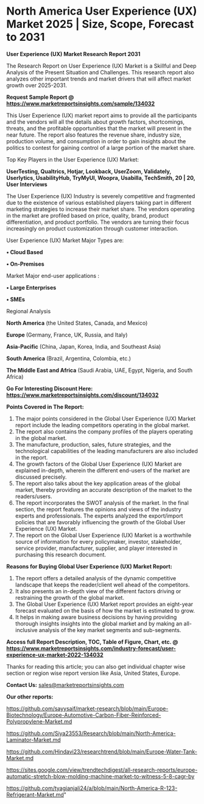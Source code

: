 # North America User Experience (UX) Market 2025 | Size, Scope, Forecast to 2031

<strong>User Experience (UX) Market Research Report 2031</strong>

The Research Report on User Experience (UX) Market is a Skillful and Deep Analysis of the Present Situation and Challenges. This research report also analyzes other important trends and market drivers that will affect market growth over 2025-2031.

<strong>Request Sample Report @ <a href=https://www.marketreportsinsights.com/sample/134032>https://www.marketreportsinsights.com/sample/134032</a></strong>

This User Experience (UX) market report aims to provide all the participants and the vendors will all the details about growth factors, shortcomings, threats, and the profitable opportunities that the market will present in the near future. The report also features the revenue share, industry size, production volume, and consumption in order to gain insights about the politics to contest for gaining control of a large portion of the market share.

Top Key Players in the User Experience (UX) Market:

<strong>UserTesting, Qualtrics, Hotjar, Lookback, UserZoom, Validately, Userlytics, UsabilityHub, TryMyUI, Woopra, Usabilla, TechSmith, 20 | 20, User Interviews</strong>

The User Experience (UX) Industry is severely competitive and fragmented due to the existence of various established players taking part in different marketing strategies to increase their market share. The vendors operating in the market are profiled based on price, quality, brand, product differentiation, and product portfolio. The vendors are turning their focus increasingly on product customization through customer interaction.

User Experience (UX) Market Major Types are:

<strong>• Cloud Based

• On-Premises</strong>

Market Major end-user applications :

<strong>• Large Enterprises

• SMEs</strong>

Regional Analysis

</u><strong><b>North America</b></strong> (the United States, Canada, and Mexico)

<strong><b>Europe </b></strong>(Germany, France, UK, Russia, and Italy)

<strong><b>Asia-Pacific</b></strong> (China, Japan, Korea, India, and Southeast Asia)

<strong><b>South America</b></strong> (Brazil, Argentina, Colombia, etc.)

<strong><b>The Middle East and Africa</b></strong> (Saudi Arabia, UAE, Egypt, Nigeria, and South Africa)

<strong>Go For Interesting Discount Here: <a href=https://www.marketreportsinsights.com/discount/134032>https://www.marketreportsinsights.com/discount/134032</a></strong>

<strong>Points Covered in The Report:</strong>
<ol>
  <li>The major points considered in the Global User Experience (UX) Market report include the leading competitors operating in the global market.</li>
  <li>The report also contains the company profiles of the players operating in the global market.</li>
  <li>The manufacture, production, sales, future strategies, and the technological capabilities of the leading manufacturers are also included in the report.</li>
  <li>The growth factors of the Global User Experience (UX) Market are explained in-depth, wherein the different end-users of the market are discussed precisely.</li>
  <li>The report also talks about the key application areas of the global market, thereby providing an accurate description of the market to the readers/users.</li>
  <li>The report incorporates the SWOT analysis of the market. In the final section, the report features the opinions and views of the industry experts and professionals. The experts analyzed the export/import policies that are favorably influencing the growth of the Global User Experience (UX) Market.</li>
  <li>The report on the Global User Experience (UX) Market is a worthwhile source of information for every policymaker, investor, stakeholder, service provider, manufacturer, supplier, and player interested in purchasing this research document.</li>
</ol>
<strong>Reasons for Buying Global User Experience (UX) Market Report:</strong>

<ol>
  <li>The report offers a detailed analysis of the dynamic competitive landscape that keeps the reader/client well ahead of the competitors.</li>
  <li>It also presents an in-depth view of the different factors driving or restraining the growth of the global market.</li>
  <li>The Global User Experience (UX) Market report provides an eight-year forecast evaluated on the basis of how the market is estimated to grow.</li>
  <li>It helps in making aware business decisions by having providing thorough insights insights into the global market and by making an all-inclusive analysis of the key market segments and sub-segments.</li>
</ol>
<strong>Access full Report Description, TOC, Table of Figure, Chart, etc. @ <a href=https://www.marketreportsinsights.com/industry-forecast/user-experience-ux-market-2022-134032>https://www.marketreportsinsights.com/industry-forecast/user-experience-ux-market-2022-134032</a></strong>


Thanks for reading this article; you can also get individual chapter wise section or region wise report version like Asia, United States, Europe.

<strong>Contact Us:</strong>
sales@marketreportsinsights.com

<strong>Our other reports:</strong>

<a href=https://github.com/sayysaif/market-research/blob/main/Europe-Biotechnology/Europe-Automotive-Carbon-Fiber-Reinforced-Polypropylene-Market.md>https://github.com/sayysaif/market-research/blob/main/Europe-Biotechnology/Europe-Automotive-Carbon-Fiber-Reinforced-Polypropylene-Market.md</a>

<a href=https://github.com/Siya23553/Research/blob/main/North-America-Laminator-Market.md>https://github.com/Siya23553/Research/blob/main/North-America-Laminator-Market.md</a>

<a href=https://github.com/Hindavi23/researchtrend/blob/main/Europe-Water-Tank-Market.md>https://github.com/Hindavi23/researchtrend/blob/main/Europe-Water-Tank-Market.md</a>

<a href=https://sites.google.com/view/trendtechdigest/all-research-reports/europe-automatic-stretch-blow-molding-machine-market-to-witness-5-8-cagr-by>https://sites.google.com/view/trendtechdigest/all-research-reports/europe-automatic-stretch-blow-molding-machine-market-to-witness-5-8-cagr-by</a>

<a href=https://github.com/tyagianjali24/a/blob/main/North-America-R-123-Refrigerant-Market.md>https://github.com/tyagianjali24/a/blob/main/North-America-R-123-Refrigerant-Market.md</a>"
